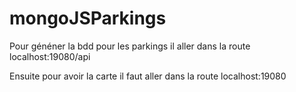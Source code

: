 # mongoJSParkings

Pour généner la bdd pour les parkings il aller dans la route localhost:19080/api

Ensuite pour avoir la carte il faut aller dans la route localhost:19080
